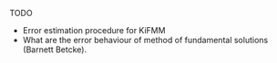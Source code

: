 TODO

- Error estimation procedure for KiFMM
- What are the error behaviour of method of fundamental solutions (Barnett Betcke).